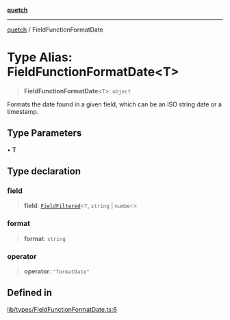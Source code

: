 [**quetch**](../README.md)

***

[quetch](../README.md) / FieldFunctionFormatDate

# Type Alias: FieldFunctionFormatDate\<T\>

> **FieldFunctionFormatDate**\<`T`\>: `object`

Formats the date found in a given field, which can be an ISO string date or a timestamp.

## Type Parameters

• **T**

## Type declaration

### field

> **field**: [`FieldFiltered`](FieldFiltered.md)\<`T`, `string` \| `number`\>

### format

> **format**: `string`

### operator

> **operator**: `"formatDate"`

## Defined in

[lib/types/FieldFunctionFormatDate.ts:6](https://github.com/nevoland/quetch/blob/db84578eb5eba15d3388a1c2cfad7cc80fe9fbe6/lib/types/FieldFunctionFormatDate.ts#L6)
